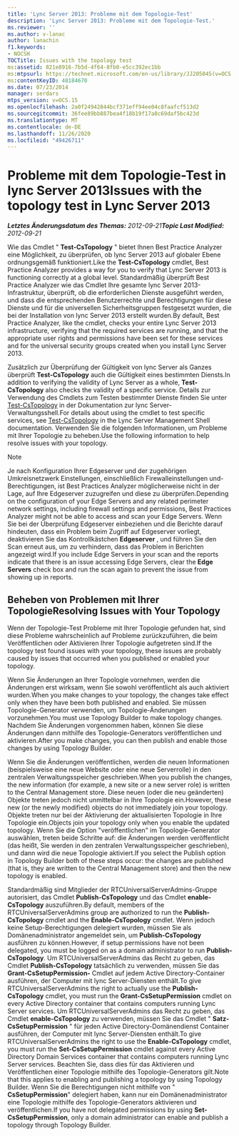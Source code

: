 ```yaml
---
title: 'Lync Server 2013: Probleme mit dem Topologie-Test'
description: 'Lync Server 2013: Probleme mit dem Topologie-Test.'
ms.reviewer: ''
ms.author: v-lanac
author: lanachin
f1.keywords:
- NOCSH
TOCTitle: Issues with the topology test
ms:assetid: 821e8916-7b5d-4f64-8fb0-e5cc392ec1bb
ms:mtpsurl: https://technet.microsoft.com/en-us/library/JJ205045(v=OCS.15)
ms:contentKeyID: 48184670
ms.date: 07/23/2014
manager: serdars
mtps_version: v=OCS.15
ms.openlocfilehash: 2a0f24942844bcf371eff94ee04c8faafcf513d2
ms.sourcegitcommit: 36fee89bb887bea4f18b19f17a8c69daf5bc423d
ms.translationtype: MT
ms.contentlocale: de-DE
ms.lasthandoff: 11/26/2020
ms.locfileid: "49426711"
---
```

# <a name="issues-with-the-topology-test-in-lync-server-2013"></a><span data-ttu-id="560db-103">Probleme mit dem Topologie-Test in lync Server 2013</span><span class="sxs-lookup"><span data-stu-id="560db-103">Issues with the topology test in Lync Server 2013</span></span>

<div data-xmlns="http://www.w3.org/1999/xhtml">

<div class="topic" data-xmlns="http://www.w3.org/1999/xhtml" data-msxsl="urn:schemas-microsoft-com:xslt" data-cs="https://msdn.microsoft.com/">

<div data-asp="https://msdn2.microsoft.com/asp">



</div>

<div id="mainSection">

<div id="mainBody"><span data-ttu-id="560db-104">

<span> </span></span><span class="sxs-lookup"><span data-stu-id="560db-104">

<span> </span></span></span>

<span data-ttu-id="560db-105">_**Letztes Änderungsdatum des Themas:** 2012-09-21_</span><span class="sxs-lookup"><span data-stu-id="560db-105">_**Topic Last Modified:** 2012-09-21_</span></span>

<span data-ttu-id="560db-106">Wie das Cmdlet " **Test-CsTopology** " bietet Ihnen Best Practice Analyzer eine Möglichkeit, zu überprüfen, ob lync Server 2013 auf globaler Ebene ordnungsgemäß funktioniert.</span><span class="sxs-lookup"><span data-stu-id="560db-106">Like the **Test-CsTopology** cmdlet, Best Practice Analyzer provides a way for you to verify that Lync Server 2013 is functioning correctly at a global level.</span></span> <span data-ttu-id="560db-107">Standardmäßig überprüft Best Practice Analyzer wie das Cmdlet Ihre gesamte lync Server 2013-Infrastruktur, überprüft, ob die erforderlichen Dienste ausgeführt werden, und dass die entsprechenden Benutzerrechte und Berechtigungen für diese Dienste und für die universellen Sicherheitsgruppen festgesetzt wurden, die bei der Installation von lync Server 2013 erstellt wurden.</span><span class="sxs-lookup"><span data-stu-id="560db-107">By default, Best Practice Analyzer, like the cmdlet, checks your entire Lync Server 2013 infrastructure, verifying that the required services are running, and that the appropriate user rights and permissions have been set for these services and for the universal security groups created when you install Lync Server 2013.</span></span>

<span data-ttu-id="560db-108">Zusätzlich zur Überprüfung der Gültigkeit von lync Server als Ganzes überprüft **Test-CsTopology** auch die Gültigkeit eines bestimmten Diensts.</span><span class="sxs-lookup"><span data-stu-id="560db-108">In addition to verifying the validity of Lync Server as a whole, **Test-CsTopology** also checks the validity of a specific service.</span></span> <span data-ttu-id="560db-109">Details zur Verwendung des Cmdlets zum Testen bestimmter Dienste finden Sie unter [Test-CsTopology](https://docs.microsoft.com/powershell/module/skype/Test-CsTopology) in der Dokumentation zur lync Server-Verwaltungsshell.</span><span class="sxs-lookup"><span data-stu-id="560db-109">For details about using the cmdlet to test specific services, see [Test-CsTopology](https://docs.microsoft.com/powershell/module/skype/Test-CsTopology) in the Lync Server Management Shell documentation.</span></span> <span data-ttu-id="560db-110">Verwenden Sie die folgenden Informationen, um Probleme mit Ihrer Topologie zu beheben.</span><span class="sxs-lookup"><span data-stu-id="560db-110">Use the following information to help resolve issues with your topology.</span></span>

<div>


> [!NOTE]  
> <span data-ttu-id="560db-111">Je nach Konfiguration Ihrer Edgeserver und der zugehörigen Umkreisnetzwerk Einstellungen, einschließlich Firewalleinstellungen und-Berechtigungen, ist Best Practices Analyzer möglicherweise nicht in der Lage, auf Ihre Edgeserver zuzugreifen und diese zu überprüfen.</span><span class="sxs-lookup"><span data-stu-id="560db-111">Depending on the configuration of your Edge Servers and any related perimeter network settings, including firewall settings and permissions, Best Practices Analyzer might not be able to access and scan your Edge Servers.</span></span> <span data-ttu-id="560db-112">Wenn Sie bei der Überprüfung Edgeserver einbeziehen und die Berichte darauf hindeuten, dass ein Problem beim Zugriff auf Edgeserver vorliegt, deaktivieren Sie das Kontrollkästchen <STRONG>Edgeserver</STRONG> , und führen Sie den Scan erneut aus, um zu verhindern, dass das Problem in Berichten angezeigt wird.</span><span class="sxs-lookup"><span data-stu-id="560db-112">If you include Edge Servers in your scan and the reports indicate that there is an issue accessing Edge Servers, clear the <STRONG>Edge Servers</STRONG> check box and run the scan again to prevent the issue from showing up in reports.</span></span>



</div>

<div>

## <a name="resolving-issues-with-your-topology"></a><span data-ttu-id="560db-113">Beheben von Problemen mit Ihrer Topologie</span><span class="sxs-lookup"><span data-stu-id="560db-113">Resolving Issues with Your Topology</span></span>

<span data-ttu-id="560db-114">Wenn der Topologie-Test Probleme mit Ihrer Topologie gefunden hat, sind diese Probleme wahrscheinlich auf Probleme zurückzuführen, die beim Veröffentlichen oder Aktivieren Ihrer Topologie aufgetreten sind.</span><span class="sxs-lookup"><span data-stu-id="560db-114">If the topology test found issues with your topology, these issues are probably caused by issues that occurred when you published or enabled your topology.</span></span>

<span data-ttu-id="560db-115">Wenn Sie Änderungen an Ihrer Topologie vornehmen, werden die Änderungen erst wirksam, wenn Sie sowohl veröffentlicht als auch aktiviert wurden.</span><span class="sxs-lookup"><span data-stu-id="560db-115">When you make changes to your topology, the changes take effect only when they have been both published and enabled.</span></span> <span data-ttu-id="560db-116">Sie müssen Topologie-Generator verwenden, um Topologie-Änderungen vorzunehmen.</span><span class="sxs-lookup"><span data-stu-id="560db-116">You must use Topology Builder to make topology changes.</span></span> <span data-ttu-id="560db-117">Nachdem Sie Änderungen vorgenommen haben, können Sie diese Änderungen dann mithilfe des Topologie-Generators veröffentlichen und aktivieren.</span><span class="sxs-lookup"><span data-stu-id="560db-117">After you make changes, you can then publish and enable those changes by using Topology Builder.</span></span>

<span data-ttu-id="560db-118">Wenn Sie die Änderungen veröffentlichen, werden die neuen Informationen (beispielsweise eine neue Website oder eine neue Serverrolle) in den zentralen Verwaltungsspeicher geschrieben.</span><span class="sxs-lookup"><span data-stu-id="560db-118">When you publish the changes, the new information (for example, a new site or a new server role) is written to the Central Management store.</span></span> <span data-ttu-id="560db-119">Diese neuen (oder die neu geänderten) Objekte treten jedoch nicht unmittelbar in Ihre Topologie ein.</span><span class="sxs-lookup"><span data-stu-id="560db-119">However, these new (or the newly modified) objects do not immediately join your topology.</span></span> <span data-ttu-id="560db-120">Objekte treten nur bei der Aktivierung der aktualisierten Topologie in Ihre Topologie ein.</span><span class="sxs-lookup"><span data-stu-id="560db-120">Objects join your topology only when you enable the updated topology.</span></span> <span data-ttu-id="560db-121">Wenn Sie die Option "veröffentlichen" im Topologie-Generator auswählen, treten beide Schritte auf: die Änderungen werden veröffentlicht (das heißt, Sie werden in den zentralen Verwaltungsspeicher geschrieben), und dann wird die neue Topologie aktiviert.</span><span class="sxs-lookup"><span data-stu-id="560db-121">If you select the Publish option in Topology Builder both of these steps occur: the changes are published (that is, they are written to the Central Management store) and then the new topology is enabled.</span></span>

<span data-ttu-id="560db-122">Standardmäßig sind Mitglieder der RTCUniversalServerAdmins-Gruppe autorisiert, das Cmdlet **Publish-CsTopology** und das Cmdlet **enable-CsTopology** auszuführen.</span><span class="sxs-lookup"><span data-stu-id="560db-122">By default, members of the RTCUniversalServerAdmins group are authorized to run the **Publish-CsTopology** cmdlet and the **Enable-CsTopology** cmdlet.</span></span> <span data-ttu-id="560db-123">Wenn jedoch keine Setup-Berechtigungen delegiert wurden, müssen Sie als Domänenadministrator angemeldet sein, um **Publish-CsTopology** ausführen zu können.</span><span class="sxs-lookup"><span data-stu-id="560db-123">However, if setup permissions have not been delegated, you must be logged on as a domain administrator to run **Publish-CsTopology**.</span></span> <span data-ttu-id="560db-124">Um RTCUniversalServerAdmins das Recht zu geben, das Cmdlet **Publish-CsTopology** tatsächlich zu verwenden, müssen Sie das **Grant-CsSetupPermission-** Cmdlet auf jedem Active Directory-Container ausführen, der Computer mit lync Server-Diensten enthält.</span><span class="sxs-lookup"><span data-stu-id="560db-124">To give RTCUniversalServerAdmins the right to actually use the **Publish-CsTopology** cmdlet, you must run the **Grant-CsSetupPermission** cmdlet on every Active Directory container that contains computers running Lync Server services.</span></span> <span data-ttu-id="560db-125">Um RTCUniversalServerAdmins das Recht zu geben, das Cmdlet **enable-CsTopology** zu verwenden, müssen Sie das Cmdlet " **Satz-CsSetupPermission** " für jeden Active Directory-Domänendienst Container ausführen, der Computer mit lync Server-Diensten enthält.</span><span class="sxs-lookup"><span data-stu-id="560db-125">To give RTCUniversalServerAdmins the right to use the **Enable-CsTopology** cmdlet, you must run the **Set-CsSetupPermission** cmdlet against every Active Directory Domain Services container that contains computers running Lync Server services.</span></span> <span data-ttu-id="560db-126">Beachten Sie, dass dies für das Aktivieren und Veröffentlichen einer Topologie mithilfe des Topologie-Generators gilt.</span><span class="sxs-lookup"><span data-stu-id="560db-126">Note that this applies to enabling and publishing a topology by using Topology Builder.</span></span> <span data-ttu-id="560db-127">Wenn Sie die Berechtigungen nicht mithilfe von " **CsSetupPermission**" delegiert haben, kann nur ein Domänenadministrator eine Topologie mithilfe des Topologie-Generators aktivieren und veröffentlichen.</span><span class="sxs-lookup"><span data-stu-id="560db-127">If you have not delegated permissions by using **Set-CsSetupPermission**, only a domain administrator can enable and publish a topology through Topology Builder.</span></span>

<span data-ttu-id="560db-128"></div>

</div>

<span> </span>

</div>

</div>

</span><span class="sxs-lookup"><span data-stu-id="560db-128"></div>

</div>

<span> </span>

</div>

</div>

</span></span></div>

